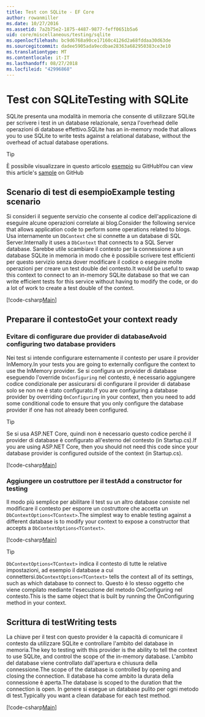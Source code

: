 ```yaml
---
title: Test con SQLite - EF Core
author: rowanmiller
ms.date: 10/27/2016
ms.assetid: 7a2b75e2-1875-4487-9877-feff0651b5a6
uid: core/miscellaneous/testing/sqlite
ms.openlocfilehash: bc9d6768a90ce17160c4126d2a68fddaa30d63de
ms.sourcegitcommit: dadee5905ada9ecdbae28363a682950383ce3e10
ms.translationtype: MT
ms.contentlocale: it-IT
ms.lasthandoff: 08/27/2018
ms.locfileid: "42996868"
---
```

# <a name="testing-with-sqlite"></a><span data-ttu-id="a5993-102">Test con SQLite</span><span class="sxs-lookup"><span data-stu-id="a5993-102">Testing with SQLite</span></span>

<span data-ttu-id="a5993-103">SQLite presenta una modalità in memoria che consente di utilizzare SQLite per scrivere i test in un database relazionale, senza l'overhead delle operazioni di database effettivo.</span><span class="sxs-lookup"><span data-stu-id="a5993-103">SQLite has an in-memory mode that allows you to use SQLite to write tests against a relational database, without the overhead of actual database operations.</span></span>

> [!TIP]  
> <span data-ttu-id="a5993-104">È possibile visualizzare in questo articolo [esempio](https://github.com/aspnet/EntityFramework.Docs/tree/master/samples/core/Miscellaneous/Testing) su GitHub</span><span class="sxs-lookup"><span data-stu-id="a5993-104">You can view this article's [sample](https://github.com/aspnet/EntityFramework.Docs/tree/master/samples/core/Miscellaneous/Testing) on GitHub</span></span>

## <a name="example-testing-scenario"></a><span data-ttu-id="a5993-105">Scenario di test di esempio</span><span class="sxs-lookup"><span data-stu-id="a5993-105">Example testing scenario</span></span>

<span data-ttu-id="a5993-106">Si consideri il seguente servizio che consente al codice dell'applicazione di eseguire alcune operazioni correlate ai blog.</span><span class="sxs-lookup"><span data-stu-id="a5993-106">Consider the following service that allows application code to perform some operations related to blogs.</span></span> <span data-ttu-id="a5993-107">Usa internamente un `DbContext` che si connette a un database di SQL Server.</span><span class="sxs-lookup"><span data-stu-id="a5993-107">Internally it uses a `DbContext` that connects to a SQL Server database.</span></span> <span data-ttu-id="a5993-108">Sarebbe utile scambiare il contesto per la connessione a un database SQLite in memoria in modo che è possibile scrivere test efficienti per questo servizio senza dover modificare il codice o eseguire molte operazioni per creare un test double del contesto.</span><span class="sxs-lookup"><span data-stu-id="a5993-108">It would be useful to swap this context to connect to an in-memory SQLite database so that we can write efficient tests for this service without having to modify the code, or do a lot of work to create a test double of the context.</span></span>

[!code-csharp[Main](../../../../samples/core/Miscellaneous/Testing/BusinessLogic/BlogService.cs)]

## <a name="get-your-context-ready"></a><span data-ttu-id="a5993-109">Preparare il contesto</span><span class="sxs-lookup"><span data-stu-id="a5993-109">Get your context ready</span></span>

### <a name="avoid-configuring-two-database-providers"></a><span data-ttu-id="a5993-110">Evitare di configurare due provider di database</span><span class="sxs-lookup"><span data-stu-id="a5993-110">Avoid configuring two database providers</span></span>

<span data-ttu-id="a5993-111">Nei test si intende configurare esternamente il contesto per usare il provider InMemory.</span><span class="sxs-lookup"><span data-stu-id="a5993-111">In your tests you are going to externally configure the context to use the InMemory provider.</span></span> <span data-ttu-id="a5993-112">Se si configura un provider di database eseguendo l'override `OnConfiguring` nel contesto, è necessario aggiungere codice condizionale per assicurarsi di configurare il provider di database solo se non ne è stato configurato.</span><span class="sxs-lookup"><span data-stu-id="a5993-112">If you are configuring a database provider by overriding `OnConfiguring` in your context, then you need to add some conditional code to ensure that you only configure the database provider if one has not already been configured.</span></span>

> [!TIP]  
> <span data-ttu-id="a5993-113">Se si usa ASP.NET Core, quindi non è necessario questo codice perché il provider di database è configurato all'esterno del contesto (in Startup.cs).</span><span class="sxs-lookup"><span data-stu-id="a5993-113">If you are using ASP.NET Core, then you should not need this code since your database provider is configured outside of the context (in Startup.cs).</span></span>

[!code-csharp[Main](../../../../samples/core/Miscellaneous/Testing/BusinessLogic/BloggingContext.cs#OnConfiguring)]

### <a name="add-a-constructor-for-testing"></a><span data-ttu-id="a5993-114">Aggiungere un costruttore per il test</span><span class="sxs-lookup"><span data-stu-id="a5993-114">Add a constructor for testing</span></span>

<span data-ttu-id="a5993-115">Il modo più semplice per abilitare il test su un altro database consiste nel modificare il contesto per esporre un costruttore che accetta un `DbContextOptions<TContext>`.</span><span class="sxs-lookup"><span data-stu-id="a5993-115">The simplest way to enable testing against a different database is to modify your context to expose a constructor that accepts a `DbContextOptions<TContext>`.</span></span>

[!code-csharp[Main](../../../../samples/core/Miscellaneous/Testing/BusinessLogic/BloggingContext.cs#Constructors)]

> [!TIP]  
> <span data-ttu-id="a5993-116">`DbContextOptions<TContext>` indica il contesto di tutte le relative impostazioni, ad esempio il database a cui connettersi.</span><span class="sxs-lookup"><span data-stu-id="a5993-116">`DbContextOptions<TContext>` tells the context all of its settings, such as which database to connect to.</span></span> <span data-ttu-id="a5993-117">Questo è lo stesso oggetto che viene compilato mediante l'esecuzione del metodo OnConfiguring nel contesto.</span><span class="sxs-lookup"><span data-stu-id="a5993-117">This is the same object that is built by running the OnConfiguring method in your context.</span></span>

## <a name="writing-tests"></a><span data-ttu-id="a5993-118">Scrittura di test</span><span class="sxs-lookup"><span data-stu-id="a5993-118">Writing tests</span></span>

<span data-ttu-id="a5993-119">La chiave per il test con questo provider è la capacità di comunicare il contesto da utilizzare SQLite e controllare l'ambito del database in memoria.</span><span class="sxs-lookup"><span data-stu-id="a5993-119">The key to testing with this provider is the ability to tell the context to use SQLite, and control the scope of the in-memory database.</span></span> <span data-ttu-id="a5993-120">L'ambito del database viene controllato dall'apertura e chiusura della connessione.</span><span class="sxs-lookup"><span data-stu-id="a5993-120">The scope of the database is controlled by opening and closing the connection.</span></span> <span data-ttu-id="a5993-121">Il database ha come ambito la durata della connessione è aperta.</span><span class="sxs-lookup"><span data-stu-id="a5993-121">The database is scoped to the duration that the connection is open.</span></span> <span data-ttu-id="a5993-122">In genere si esegue un database pulito per ogni metodo di test.</span><span class="sxs-lookup"><span data-stu-id="a5993-122">Typically you want a clean database for each test method.</span></span>

[!code-csharp[Main](../../../../samples/core/Miscellaneous/Testing/TestProject/SQLite/BlogServiceTests.cs)]
